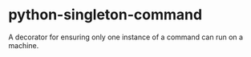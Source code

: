 python-singleton-command
========================

A decorator for ensuring only one instance of a command can run on a machine.
